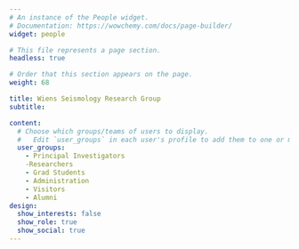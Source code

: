 ```yaml
---
# An instance of the People widget.
# Documentation: https://wowchemy.com/docs/page-builder/
widget: people

# This file represents a page section.
headless: true

# Order that this section appears on the page.
weight: 68

title: Wiens Seismology Research Group
subtitle:

content:
  # Choose which groups/teams of users to display.
  #   Edit `user_groups` in each user's profile to add them to one or more of these groups.
  user_groups:
    - Principal Investigators 
    -Researchers
    - Grad Students
    - Administration
    - Visitors
    - Alumni
design:
  show_interests: false
  show_role: true
  show_social: true
---
```

